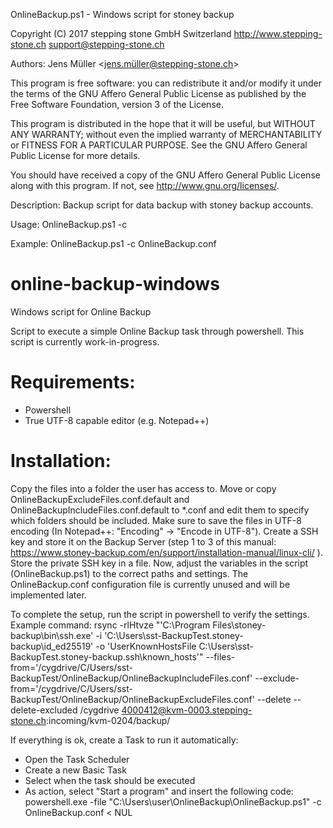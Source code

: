 OnlineBackup.ps1 - Windows script for stoney backup

Copyright (C) 2017 stepping stone GmbH
                   Switzerland
                   http://www.stepping-stone.ch
                   support@stepping-stone.ch

Authors:
Jens Müller <jens.müller@stepping-stone.ch>

This program is free software: you can redistribute it and/or
modify it under the terms of the GNU Affero General Public
License as published  by the Free Software Foundation, version
3 of the License.

This program is distributed in the hope that it will be useful,
but WITHOUT ANY WARRANTY; without even the implied warranty of
MERCHANTABILITY or FITNESS FOR A PARTICULAR PURPOSE.  See the
GNU Affero General Public License for more details.

You should have received a copy of the GNU Affero General Public
License  along with this program.
If not, see <http://www.gnu.org/licenses/>.


Description:
Backup script for data backup with stoney backup accounts.

Usage:
OnlineBackup.ps1 -c <config>

Example:
OnlineBackup.ps1 -c OnlineBackup.conf

# online-backup-windows
Windows script for Online Backup

Script to execute a simple Online Backup task through powershell. This script is currently work-in-progress.

# Requirements:
* Powershell
* True UTF-8 capable editor (e.g. Notepad++)

# Installation:
Copy the files into a folder the user has access to. Move or copy OnlineBackupExcludeFiles.conf.default and OnlineBackupIncludeFiles.conf.default to *.conf and edit them to specify which folders should be included. Make sure to save the files in UTF-8 encoding (In Notepad++: "Encoding" -> "Encode in UTF-8").
Create a SSH key and store it on the Backup Server (step 1 to 3 of this manual: https://www.stoney-backup.com/en/support/installation-manual/linux-cli/ ). Store the private SSH key in a file.
Now, adjust the variables in the script (OnlineBackup.ps1) to the correct paths and settings. The OnlineBackup.conf configuration file is currently unused and will be implemented later.

To complete the setup, run the script in powershell to verify the settings. 
Example command:
rsync -rlHtvze "'C:\Program Files\stoney-backup\bin\ssh.exe' -i 'C:\Users\sst-BackupTest\.stoney-backup\id_ed25519' -o 'UserKnownHostsFile C:\Users\sst-BackupTest\.stoney-backup\.ssh\known_hosts'" --files-from='/cygdrive/C/Users/sst-BackupTest/OnlineBackup/OnlineBackupIncludeFiles.conf' --exclude-from='/cygdrive/C/Users/sst-BackupTest/OnlineBackup/OnlineBackupExcludeFiles.conf' --delete --delete-excluded /cygdrive 4000412@kvm-0003.stepping-stone.ch:incoming/kvm-0204/backup/

If everything is ok, create a Task to run it automatically:
* Open the Task Scheduler
* Create a new Basic Task
* Select when the task should be executed
* As action, select "Start a program" and insert the following code:
powershell.exe -file "C:\Users\user\OnlineBackup\OnlineBackup.ps1" -c OnlineBackup.conf < NUL


